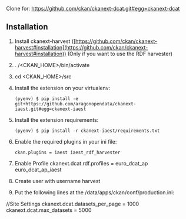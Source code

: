 Clone for: https://github.com/ckan/ckanext-dcat.git#egg=ckanext-dcat

## Installation

1.  Install ckanext-harvest ([https://github.com/ckan/ckanext-harvest#installation](https://github.com/ckan/ckanext-harvest#installation)) (Only if you want to use the RDF harvester)

2. . /<CKAN_HOME>/bin/activate

3. cd <CKAN_HOME>/src

3.  Install the extension on your virtualenv:

        (pyenv) $ pip install -e git+https://github.com/aragonopendata/ckanext-iaest.git#egg=ckanext-iaest

4.  Install the extension requirements:

        (pyenv) $ pip install -r ckanext-iaest/requirements.txt

5.  Enable the required plugins in your ini file:

        ckan.plugins = iaest iaest_rdf_harvester

6. Enable Profile
	ckanext.dcat.rdf.profiles = euro_dcat_ap euro_dcat_ap_iaest 

7. Create user with username harvest

8. Put the following lines at the /data/apps/ckan/conf/production.ini:

//Site Settings
ckanext.dcat.datasets_per_page = 1000
ckanext.dcat.max_datasets = 5000
